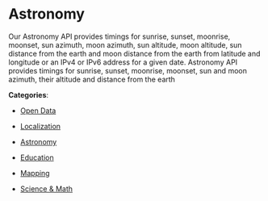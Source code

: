 # Astronomy


Our Astronomy API provides timings for sunrise, sunset, moonrise, moonset, sun azimuth, moon azimuth, sun altitude, moon altitude, sun distance from the earth and moon distance from the earth from latitude and longitude or an IPv4 or IPv6 address for a given date.  Astronomy API provides timings for sunrise, sunset, moonrise, moonset, sun and moon azimuth, their altitude and distance from the earth



**Categories**:

- [Open Data](https://github.com/apis-list/apis-list#open-data)

- [Localization](https://github.com/apis-list/apis-list#localization)

- [Astronomy](https://github.com/apis-list/apis-list#astronomy)

- [Education](https://github.com/apis-list/apis-list#education)

- [Mapping](https://github.com/apis-list/apis-list#mapping)

- [Science & Math](https://github.com/apis-list/apis-list#science-and-math)



